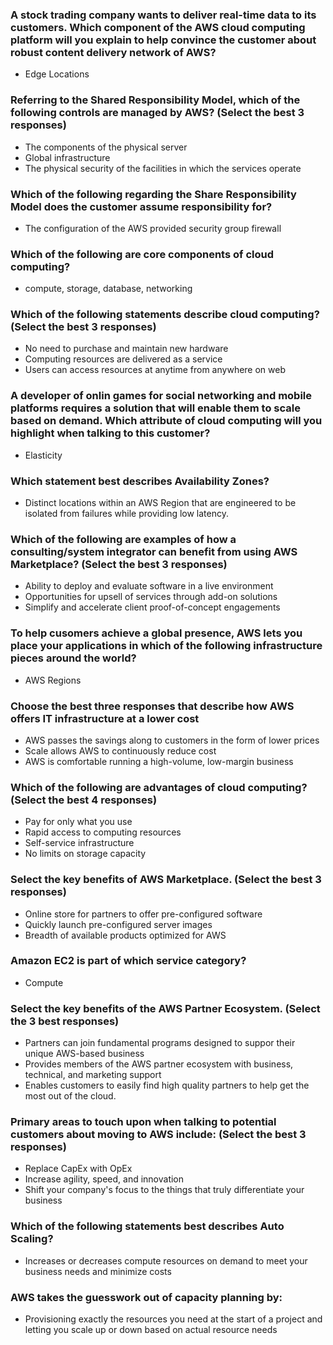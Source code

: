### A stock trading company wants to deliver real-time data to its customers. Which component of the AWS cloud computing platform will you explain to help convince the customer about robust content delivery network of AWS?

* Edge Locations

### Referring to the Shared Responsibility Model, which of the following controls are managed by AWS? (Select the best 3 responses)

* The components of the physical server
* Global infrastructure
* The physical security of the facilities in which the services operate

### Which of the following regarding the Share Responsibility Model does the customer assume responsibility for?

* The configuration of the AWS provided security group firewall

### Which of the following are core components of cloud computing?

* compute, storage, database, networking

### Which of the following statements describe cloud computing? (Select the best 3 responses)

* No need to purchase and maintain new hardware
* Computing resources are delivered as a service
* Users can access resources at anytime from anywhere on web

### A developer of onlin games for social networking and mobile platforms requires a solution that will enable them to scale based on demand. Which attribute of cloud computing will you highlight when talking to this customer?

* Elasticity

### Which statement best describes Availability Zones?

* Distinct locations within an AWS Region that are engineered to be isolated from failures while providing low latency.

### Which of the following are examples of how a consulting/system integrator can benefit from using AWS Marketplace? (Select the best 3 responses)

* Ability to deploy and evaluate software in a live environment
* Opportunities for upsell of services through add-on solutions
* Simplify and accelerate client proof-of-concept engagements

### To help cusomers achieve a global presence, AWS lets you place your applications in which of the following infrastructure pieces around the world?

* AWS Regions

### Choose the best three responses that describe how AWS offers IT infrastructure at a lower cost

* AWS passes the savings along to customers in the form of lower prices
* Scale allows AWS to continuously reduce cost
* AWS is comfortable running a high-volume, low-margin business

### Which of the following are advantages of cloud computing? (Select the best 4 responses)

* Pay for only what you use
* Rapid access to computing resources
* Self-service infrastructure
* No limits on storage capacity

### Select the key benefits of AWS Marketplace. (Select the best 3 responses)

* Online store for partners to offer pre-configured software
* Quickly launch pre-configured server images
* Breadth of available products optimized for AWS

### Amazon EC2 is part of which service category?

* Compute

### Select the key benefits of the AWS Partner Ecosystem. (Select the 3 best responses)

* Partners can join fundamental programs designed to suppor their unique AWS-based business
* Provides members of the AWS partner ecosystem with business, technical, and marketing support
* Enables customers to easily find high quality partners to help get the most out of the cloud.

### Primary areas to touch upon when talking to potential customers about moving to AWS include: (Select the best 3 responses)

* Replace CapEx with OpEx
* Increase agility, speed, and innovation
* Shift your company's focus to the things that truly differentiate your business

### Which of the following statements best describes Auto Scaling?

* Increases or decreases compute resources on demand to meet your business needs and minimize costs

### AWS takes the guesswork out of capacity planning by:
* Provisioning exactly the resources you need at the start of a project and letting you scale up or down based on actual resource needs
